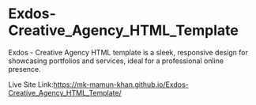 # Exdos-Creative_Agency_HTML_Template
Exdos - Creative Agency HTML template is a sleek, responsive design for showcasing portfolios and services, ideal for a professional online presence.


Live Site Link:https://mk-mamun-khan.github.io/Exdos-Creative_Agency_HTML_Template/
